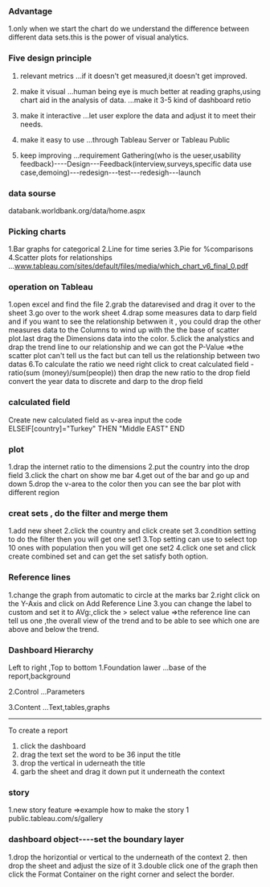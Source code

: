 ### Advantage
1.only when we start the chart do we understand the difference between different data sets.this is the power of visual analytics.

### Five design principle
1. relevant metrics
...if it doesn't get measured,it doesn't get improved.

2. make it visual
...human being eye is much better at reading graphs,using chart aid in the analysis of data. 
...make it 3-5 kind of dashboard retio

3. make it interactive
...let user explore the data and adjust it to meet their needs.

4. make it easy to use
...through Tableau Server or Tableau Public

5. keep improving
...requirement Gathering(who is the ueser,usability feedback)----Design---Feedback(interview,surveys,specific data use case,demoing)---redesign---test---redesigh---launch

### data sourse
databank.worldbank.org/data/home.aspx


### Picking charts
1.Bar graphs for categorical
2.Line for time series
3.Pie for %comparisons
4.Scatter plots for relationships
...www.tableau.com/sites/default/files/media/which_chart_v6_final_0.pdf

### operation on Tableau
1.open excel and find the file
2.grab the datarevised and drag it over to the sheet
3.go over to the work sheet 
4.drap some measures data to darp field and if you want to see the relationship betwwen it , you could drap the other measures data to the Columns to wind up with the the base of scatter plot.last drag the Dimensions data into the color.
5.click the analystics and drap the trend line to our relationship and we can got the P-Value
⇒the scatter plot can't tell us the fact but can tell us the relationship between two datas
6.To calculate the ratio
  we need right click to creat calculated field -ratio(sum (money)/sum(people))
  then drap the new ratio to the drop field
  convert the year data to discrete and darp to the drop field
 
 ### calculated field
 Create new calculated field as v-area
 input the code 
 ELSEIF[country]="Turkey" THEN "Middle EAST"
 END
 
 ### plot
 1.drap the internet ratio to the dimensions
 2.put the country into the drop field
 3.click the chart on show me bar
 4.get out of the bar and go up and down
 5.drop the v-area to the color then you can see the bar plot with different region
 
 ### creat sets , do the filter and merge them
 1.add new sheet
 2.click the country and click create set
 3.condition setting to do the filter then you will get one set1
 3.Top setting can use to select top 10 ones with population then you will get one set2
 4.click one set and click create combined set and can get the set satisfy both option.
 
 ### Reference lines
 1.change the graph from automatic to circle at the marks bar
 2.right click on the Y-Axis and click on Add Reference Line
 3.you can change the label to custom and set it to AVg:,click the > select value
 ⇒the reference line can tell us one ,the overall view of the trend and to be able to see which one are above and below the trend.
 
 ### Dashboard Hierarchy
 Left to right ,Top to bottom
 1.Foundation lawer
 ...base of the report,background
 
 2.Control
 ...Parameters
 
 3.Content
 ...Text,tables,graphs
 
 ------------------------------------------------
 To create a report
 1. click the dashboard
 2. drag the text set the word to be 36 input the title 
 3. drop the vertical in uderneath the title
 4. garb the sheet and drag it down put it underneath the context 

### story
1.new story feature
⇒example how to make the story
1 public.tableau.com/s/gallery


### dashboard object----set the boundary layer
1.drop the horizontial or vertical to the underneath of the context
2. then drop the sheet and adjust the size of it
3.double click one of the graph then click the Format Container on the right corner and select the border. 



